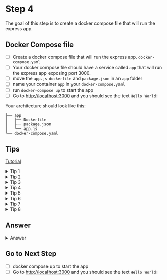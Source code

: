 # Step 4

The goal of this step is to create a docker compose file that will run the express app.

## Docker Compose file

- [ ] Create a docker compose file that will run the express app. `docker-compose.yaml`
- [ ] Your docker compose file should have a service called `app` that will run the express app exposing port 3000.
- [ ] move the `app.js` `dockerfile` and `package.json` in an `app` folder
- [ ] name your container `app` in your `docker-compose.yaml`
- [ ] run `docker-compose up` to start the app
- [ ] Go to [http://localhost:3000](http://localhost:3000) and you should see the text `Hello World!`

Your architecture should look like this:
```
├── app
│   ├── Dockerfile
│   ├── package.json
│   └── app.js
└── docker-compose.yaml
```


## Tips

[Tutorial](https://docs.docker.com/compose/gettingstarted/)

<details>
    <summary>Tip 1</summary>

- `version: "3.8"`: This will set the version of the docker compose file to 3.2

</details>
<details>
    <summary>Tip 2</summary>

- `services:`: This will create a section called services

</details>
<details>
    <summary>Tip 3</summary>

- `app:`: This will create a service called app

</details>
<details>
    <summary>Tip 4</summary>

- `image: node:latest`: This will set the image to node:latest

</details>
<details>
    <summary>Tip 5</summary>

- `ports:`: This will create a section called ports

</details>
<details>
    <summary>Tip 6</summary>

- `- "3000:3000"`: This will expose port 3000 on the host machine and port 3000 on the container

</details>
<details>
    <summary>Tip 7</summary>

-  `build:`: This will create a section called build
```yaml
app:
    container_name: app
    build: ./app
```


</details>
<details>
    <summary>Tip 8</summary>

- `dockerfile: Dockerfile`: This will set the dockerfile to Dockerfile in the current directory

</details>


## Answer

<details>
    <summary>Answer</summary>
```yaml
version: "3.8"
services:
  app:
    container_name: app
    build: ./app
    ports:
      - "3000:3000"
```
</details>

## Go to Next Step

- [ ] docker compose up to start the app
- [ ] Go to [http://localhost:3000](http://localhost:3000) and you should see the text `Hello World!`